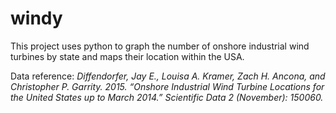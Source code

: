 # windy

This project uses python to graph the number of onshore industrial wind turbines by state and maps their location within the USA. 

Data reference:
*Diffendorfer, Jay E., Louisa A. Kramer, Zach H. Ancona, and Christopher P. Garrity. 2015. “Onshore Industrial Wind Turbine Locations for the United States up to March 2014.” Scientific Data 2 (November): 150060.*
